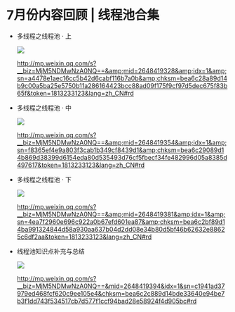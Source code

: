 # 7月份内容回顾 | 线程池合集

- 多线程之线程池 · 上

  ![](
https://syske-pic-bed.oss-cn-hangzhou.aliyuncs.com/imgs/images/face-img-bb21b50ef5d2421d9d5f73070fb88b9c.jpg)

  http://mp.weixin.qq.com/s?__biz=MjM5NDMwNzA0NQ==&amp;mid=2648419328&amp;idx=1&amp;sn=a4478e1aec16cc5b42d6cabf116b7a0b&amp;chksm=bea6c28a89d14b9c00a5ba25e5750b11a286164423bcc88ad09f175f9cf97d5dec675f83b65f&token=1813233123&lang=zh_CN#rd

- 多线程之线程池 · 中

  ![](
https://syske-pic-bed.oss-cn-hangzhou.aliyuncs.com/imgs/images/face-img-cba711b9cc48425b90351dfce06757dd.jpg)

  http://mp.weixin.qq.com/s?__biz=MjM5NDMwNzA0NQ==&amp;mid=2648419354&amp;idx=1&amp;sn=f8365ef4e9a803f3cab1b349cf8439d1&amp;chksm=bea6c29089d14b869d38399d6154eda80d535493d76cf5fbecf34fe482996d05a8385d497617&token=1813233123&lang=zh_CN#rd

- 多线程之线程池 · 下

  ![](
https://syske-pic-bed.oss-cn-hangzhou.aliyuncs.com/imgs/images/face-img-73a4a9a5621746d388254cd0cb3ffc52.jpg)

  http://mp.weixin.qq.com/s?__biz=MjM5NDMwNzA0NQ==&amp;mid=2648419381&amp;idx=1&amp;sn=4ea7f2960e696c922a0b67efd601ea87&amp;chksm=bea6c2bf89d14ba991324844d58a930aa637b04d2dd08e34b80d5bf46b62632e88625c6df2aa&token=1813233123&lang=zh_CN#rd

- 线程池知识点补充与总结

  ![](
https://syske-pic-bed.oss-cn-hangzhou.aliyuncs.com/imgs/images/face-img-c5a2e1f1d47549eba2022d322ca3af03.jpg)

  http://mp.weixin.qq.com/s?__biz=MjM5NDMwNzA0NQ==&mid=2648419394&idx=1&sn=c1941ad37979ed468fcf620c9ee105e4&chksm=bea6c2c889d14bde33640e94be7b3f1dd743f534517cb7d577f1ccf94bad28e58924f4d905bc#rd

